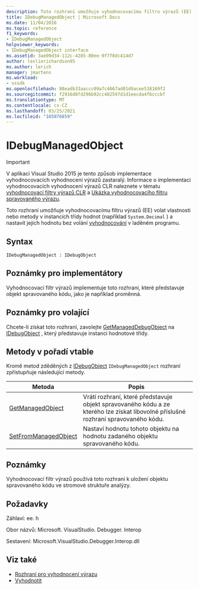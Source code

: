```yaml
---
description: Toto rozhraní umožňuje vyhodnocovacímu filtru výrazů (EE) volat vlastnosti nebo metody v instancích hodnotové třídy (například System. Decimal) a nastavit jejich hodnotu bez volání vyhodnocování v laděném programu.
title: IDebugManagedObject | Microsoft Docs
ms.date: 11/04/2016
ms.topic: reference
f1_keywords:
- IDebugManagedObject
helpviewer_keywords:
- IDebugManagedObject interface
ms.assetid: 3ae09d34-112c-4285-80ee-9f7f8dc414d7
author: leslierichardson95
ms.author: lerich
manager: jmartens
ms.workload:
- vssdk
ms.openlocfilehash: 88eadb33aaccc09a7c4667ad01d9acee538169f2
ms.sourcegitcommit: f2916d8fd296b92cc402597d1d1eecda4f6cccbf
ms.translationtype: MT
ms.contentlocale: cs-CZ
ms.lasthandoff: 03/25/2021
ms.locfileid: "105076859"
---
```

# <a name="idebugmanagedobject"></a>IDebugManagedObject
> [!IMPORTANT]
> V aplikaci Visual Studio 2015 je tento způsob implementace vyhodnocovacích vyhodnocení výrazů zastaralý. Informace o implementaci vyhodnocovacích vyhodnocení výrazů CLR naleznete v tématu [vyhodnocovací filtry výrazů CLR](https://github.com/Microsoft/ConcordExtensibilitySamples/wiki/CLR-Expression-Evaluators) a [Ukázka vyhodnocovacího filtru spravovaného výrazu](https://github.com/Microsoft/ConcordExtensibilitySamples/wiki/Managed-Expression-Evaluator-Sample).

 Toto rozhraní umožňuje vyhodnocovacímu filtru výrazů (EE) volat vlastnosti nebo metody v instancích třídy hodnot (například `System.Decimal` ) a nastavit jejich hodnotu bez volání [vyhodnocování](../../../extensibility/debugger/reference/idebugfunctionobject-evaluate.md) v laděném programu.

## <a name="syntax"></a>Syntax

```
IDebugManagedObject : IDebugObject
```

## <a name="notes-for-implementers"></a>Poznámky pro implementátory
 Vyhodnocovací filtr výrazů implementuje toto rozhraní, které představuje objekt spravovaného kódu, jako je například proměnná.

## <a name="notes-for-callers"></a>Poznámky pro volající
 Chcete-li získat toto rozhraní, zavolejte [GetManagedDebugObject](../../../extensibility/debugger/reference/idebugobject-getmanageddebugobject.md) na [IDebugObject](../../../extensibility/debugger/reference/idebugobject.md) , který představuje instanci hodnotové třídy.

## <a name="methods-in-vtable-order"></a>Metody v pořadí vtable
 Kromě metod zděděných z [IDebugObject](../../../extensibility/debugger/reference/idebugobject.md) `IDebugManagedObject` rozhraní zpřístupňuje následující metody.

|Metoda|Popis|
|------------|-----------------|
|[GetManagedObject](../../../extensibility/debugger/reference/idebugmanagedobject-getmanagedobject.md)|Vrátí rozhraní, které představuje objekt spravovaného kódu a ze kterého lze získat libovolné příslušné rozhraní spravovaného kódu.|
|[SetFromManagedObject](../../../extensibility/debugger/reference/idebugmanagedobject-setfrommanagedobject.md)|Nastaví hodnotu tohoto objektu na hodnotu zadaného objektu spravovaného kódu.|

## <a name="remarks"></a>Poznámky
 Vyhodnocovací filtr výrazů používá toto rozhraní k uložení objektu spravovaného kódu ve stromové struktuře analýzy.

## <a name="requirements"></a>Požadavky
 Záhlaví: ee. h

 Obor názvů: Microsoft. VisualStudio. Debugger. Interop

 Sestavení: Microsoft.VisualStudio.Debugger.Interop.dll

## <a name="see-also"></a>Viz také
- [Rozhraní pro vyhodnocení výrazu](../../../extensibility/debugger/reference/expression-evaluation-interfaces.md)
- [Vyhodnotit](../../../extensibility/debugger/reference/idebugfunctionobject-evaluate.md)
